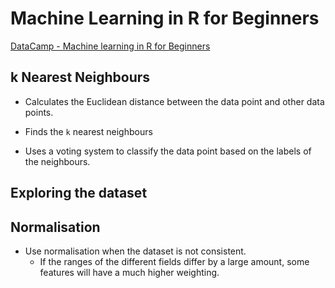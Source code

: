 # Machine Learning in R for Beginners

[DataCamp - Machine learning in R for Beginners](https://www.datacamp.com/community/tutorials/machine-learning-in-r#gs.zP=26iQ)

## k Nearest Neighbours

* Calculates the Euclidean distance between the data point and other data points.

* Finds the `k` nearest neighbours

* Uses a voting system to classify the data point based on the labels of the neighbours.

## Exploring the dataset

## Normalisation

* Use normalisation when the dataset is not consistent. 
    * If the ranges of the different fields differ by a large amount, some features will have a much higher weighting.
